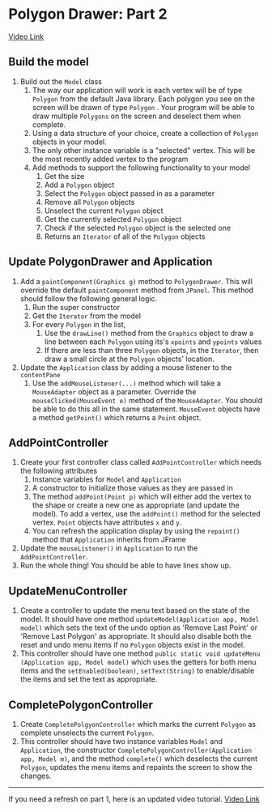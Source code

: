 # Polygon Drawer: Part 2
[Video Link](https://drive.google.com/file/d/1MNcSKkSMabllnWRacDVSIHVTmxzsqfce/view?usp=sharing)

## Build the model 
1. Build out the `Model` class
	1. The way our application will work is each vertex will be of type `Polygon` from the default Java library. Each polygon you see on the screen will be drawn of type `Polygon` . Your  program will be able to draw multiple `Polygons` on the screen and deselect them when complete. 
	2. Using a data structure of your choice, create a collection of `Polygon` objects in your model.
	3. The only other instance variable is a "selected" vertex. This will be the most recently added vertex to the program
	4. Add methods to support the following functionality to your model
		1. Get the size
		2. Add a `Polygon` object
		3. Select the `Polygon` object passed in as a parameter
		5. Remove all `Polygon` objects
		6. Unselect the current `Polygon` object
		7. Get the currently selected `Polygon` object
		8. Check if the selected `Polygon` object is the selected one
		9. Returns an `Iterator` of all of the `Polygon` objects
## Update PolygonDrawer and Application
1. Add a `paintComponent(Graphics g)` method to `PolygonDrawer`. This will override the default `paintComponent` method from `JPanel`. This method should follow the following general logic.
	1. Run the super constructor
	2. Get the `Iterator` from the model
	3. For every `Polygon` in the list,
		1. Use the `drawLine()` method from the `Graphics` object to draw a line between each `Polygon` using its's `xpoints` and `ypoints` values
		2. If there are less than three `Polygon` objects, in the `Iterator`, then draw a small circle at the `Polygon` objects' location.
2. Update the `Application` class by adding a mouse listener to the `contentPane`
	1. Use the `addMouseListener(...)` method which will take a `MouseAdapter` object as a parameter. Override the `mouseClicked(MouseEvent e)` method of the `MouseAdapter`. You should be able to do this all in the same statement. `MouseEvent` objects have a method `getPoint()` which returns a `Point` object.

## AddPointController
1. Create your first controller class called `AddPointController` which needs the following attributes
	1. Instance variables for `Model` and `Application`
	2. A constructor to initialize those values as they are passed in
	3. The method `addPoint(Point p)` which will either add the vertex to the shape or create a new one as appropriate (and update the model). To add a vertex, use the `addPoint()` method for the selected vertex. `Point` objects have attributes `x` and `y`.
	4. You can refresh the application display by using the `repaint()` method that `Application` inherits from JFrame
2. Update the `mouseListener()` in `Application` to run the `AddPointController`. 
3. Run the whole thing! You should be able to have lines show up.


## UpdateMenuController
1. Create a controller to update the menu text based on the state of the model. It should have one method `updateModel(Application app, Model model)` which sets the text of the undo option as 'Remove Last Point' or 'Remove Last Polygon' as appropriate. It should also disable both the reset and undo menu items if no `Polygon` objects exist in the model. 
2. This controller should have one method `public static void updateMenu (Application app, Model model)` which uses the getters for both menu items and the `setEnabled(boolean)`, `setText(String)` to enable/disable the items and set the text as appropriate. 

## CompletePolygonController
1. Create `CompletePolgyonController` which marks the current `Polygon` as complete unselects the current `Polygon`.
2. This controller should have two instance variables `Model` and `Application`, the constructor `CompletePolygonController(Application app, Model m)`, and the method `complete()` which deselects the current `Polygon`, updates the menu items and repaints the screen to show the changes.

---
If you need a refresh on part 1, here is an updated video tutorial.
[Video Link](https://drive.google.com/file/d/1Af_SsyIIO5ylwIjyhPeLYX1E_zzrid2n/view?usp=sharing)
